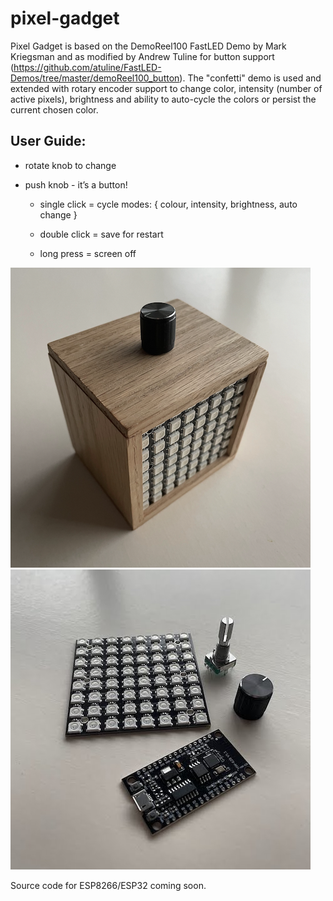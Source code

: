# pixel-gadget
Pixel Gadget is based on the DemoReel100 FastLED Demo by Mark Kriegsman and as modified by Andrew Tuline for button support (https://github.com/atuline/FastLED-Demos/tree/master/demoReel100_button).  The "confetti" demo is used and extended with rotary encoder support to change color, intensity (number of active pixels), brightness and ability to auto-cycle the colors or persist the current chosen color.

## User Guide:
- rotate knob to change
- push knob - it’s a button!

    - single click = cycle modes:
  { colour, intensity, 
    brightness, auto change }

    - double click = save for restart
    - long press = screen off


![pixel-gadget oak box](https://github.com/bradrblack/pixel-gadget/blob/main/pixel-gadget.png)![pixel-gadget parts](https://github.com/bradrblack/pixel-gadget/blob/main/pg-parts.png)

Source code for ESP8266/ESP32 coming soon.
